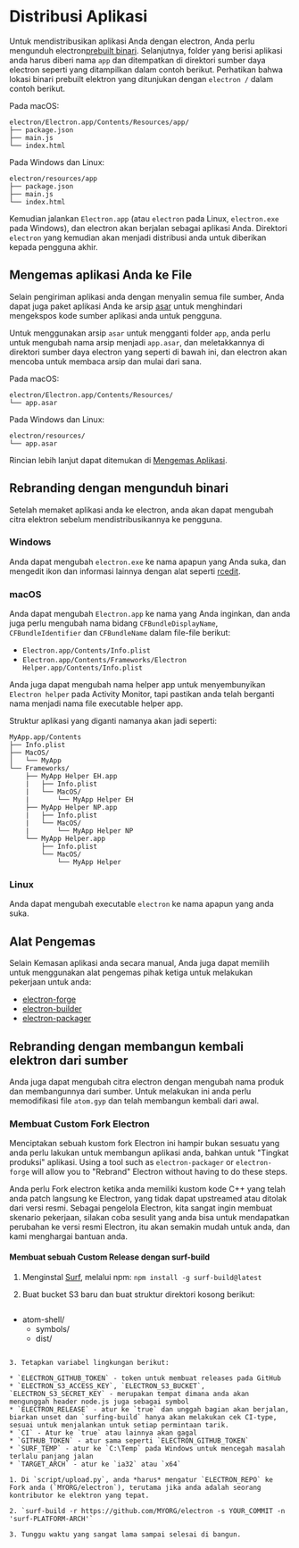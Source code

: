 # Distribusi Aplikasi

Untuk mendistribusikan aplikasi Anda dengan electron, Anda perlu mengunduh electron[prebuilt binari](https://github.com/electron/electron/releases). Selanjutnya, folder yang berisi aplikasi anda harus diberi nama `app` dan ditempatkan di direktori sumber daya electron seperti yang ditampilkan dalam contoh berikut. Perhatikan bahwa lokasi binari prebuilt elektron yang ditunjukan dengan `electron /` dalam contoh berikut.

Pada macOS:

```text
electron/Electron.app/Contents/Resources/app/
├── package.json
├── main.js
└── index.html
```

Pada Windows dan Linux:

```text
electron/resources/app
├── package.json
├── main.js
└── index.html
```

Kemudian jalankan `Electron.app` (atau `electron` pada Linux, `electron.exe` pada Windows), dan electron akan berjalan sebagai aplikasi Anda. Direktori `electron` yang kemudian akan menjadi distribusi anda untuk diberikan kepada pengguna akhir.

## Mengemas aplikasi Anda ke File

Selain pengiriman aplikasi anda dengan menyalin semua file sumber, Anda dapat juga paket aplikasi Anda ke arsip [asar](https://github.com/electron/asar) untuk menghindari mengekspos kode sumber aplikasi anda untuk pengguna.

Untuk menggunakan arsip `asar` untuk mengganti folder `app`, anda perlu untuk mengubah nama arsip menjadi `app.asar`, dan meletakkannya di direktori sumber daya electron yang seperti di bawah ini, dan electron akan mencoba untuk membaca arsip dan mulai dari sana.

Pada macOS:

```text
electron/Electron.app/Contents/Resources/
└── app.asar
```

Pada Windows dan Linux:

```text
electron/resources/
└── app.asar
```

Rincian lebih lanjut dapat ditemukan di [Mengemas Aplikasi](application-packaging.md).

## Rebranding dengan mengunduh binari

Setelah memaket aplikasi anda ke electron, anda akan dapat mengubah citra elektron sebelum mendistribusikannya ke pengguna.

### Windows

Anda dapat mengubah `electron.exe` ke nama apapun yang Anda suka, dan mengedit ikon dan informasi lainnya dengan alat seperti [rcedit](https://github.com/atom/rcedit).

### macOS

Anda dapat mengubah `Electron.app` ke nama yang Anda inginkan, dan anda juga perlu mengubah nama bidang `CFBundleDisplayName`, `CFBundleIdentifier` dan `CFBundleName` dalam file-file berikut:

* `Electron.app/Contents/Info.plist`
* `Electron.app/Contents/Frameworks/Electron Helper.app/Contents/Info.plist`

Anda juga dapat mengubah nama helper app untuk menyembunyikan `Electron helper` pada Activity Monitor, tapi pastikan anda telah berganti nama menjadi nama file executable helper app.

Struktur aplikasi yang diganti namanya akan jadi seperti:

```text
MyApp.app/Contents
├── Info.plist
├── MacOS/
│   └── MyApp
└── Frameworks/
    ├── MyApp Helper EH.app
    |   ├── Info.plist
    |   └── MacOS/
    |       └── MyApp Helper EH
    ├── MyApp Helper NP.app
    |   ├── Info.plist
    |   └── MacOS/
    |       └── MyApp Helper NP
    └── MyApp Helper.app
        ├── Info.plist
        └── MacOS/
            └── MyApp Helper
```

### Linux

Anda dapat mengubah executable `electron` ke nama apapun yang anda suka.

## Alat Pengemas

Selain Kemasan aplikasi anda secara manual, Anda juga dapat memilih untuk menggunakan alat pengemas pihak ketiga untuk melakukan pekerjaan untuk anda:

* [electron-forge](https://github.com/electron-userland/electron-forge)
* [electron-builder](https://github.com/electron-userland/electron-builder)
* [electron-packager](https://github.com/electron-userland/electron-packager)

## Rebranding dengan membangun kembali elektron dari sumber

Anda juga dapat mengubah citra electron dengan mengubah nama produk dan membangunnya dari sumber. Untuk melakukan ini anda perlu memodifikasi file `atom.gyp` dan telah membangun kembali dari awal.

### Membuat Custom Fork Electron

Menciptakan sebuah kustom fork Electron ini hampir bukan sesuatu yang anda perlu lakukan untuk membangun aplikasi anda, bahkan untuk "Tingkat produksi" aplikasi. Using a tool such as `electron-packager` or `electron-forge` will allow you to "Rebrand" Electron without having to do these steps.

Anda perlu Fork electron ketika anda memiliki kustom kode C++ yang telah anda patch langsung ke Electron, yang tidak dapat upstreamed atau ditolak dari versi resmi. Sebagai pengelola Electron, kita sangat ingin membuat skenario pekerjaan, silakan coba sesulit yang anda bisa untuk mendapatkan perubahan ke versi resmi Electron, itu akan semakin mudah untuk anda, dan kami menghargai bantuan anda.

#### Membuat sebuah Custom Release dengan surf-build

1. Menginstal [Surf](https://github.com/surf-build/surf), melalui npm: `npm install -g surf-build@latest`

2. Buat bucket S3 baru dan buat struktur direktori kosong berikut:
    
    ```sh
- atom-shell/
  - symbols/
  - dist/
```

3. Tetapkan variabel lingkungan berikut:

* `ELECTRON_GITHUB_TOKEN` - token untuk membuat releases pada GitHub
* `ELECTRON_S3_ACCESS_KEY`, `ELECTRON_S3_BUCKET`, `ELECTRON_S3_SECRET_KEY` - merupakan tempat dimana anda akan mengunggah header node.js juga sebagai symbol
* `ELECTRON_RELEASE` - atur ke `true` dan unggah bagian akan berjalan, biarkan unset dan `surfing-build` hanya akan melakukan cek CI-type, sesuai untuk menjalankan untuk setiap permintaan tarik.
* `CI` - Atur ke `true` atau lainnya akan gagal
* `GITHUB_TOKEN` - atur sama seperti `ELECTRON_GITHUB_TOKEN`
* `SURF_TEMP` - atur ke `C:\Temp` pada Windows untuk mencegah masalah terlalu panjang jalan
* `TARGET_ARCH` - atur ke `ia32` atau `x64`

1. Di `script/upload.py`, anda *harus* mengatur `ELECTRON_REPO` ke Fork anda (`MYORG/electron`), terutama jika anda adalah seorang kontributor ke elektron yang tepat.

2. `surf-build -r https://github.com/MYORG/electron -s YOUR_COMMIT -n 'surf-PLATFORM-ARCH'`

3. Tunggu waktu yang sangat lama sampai selesai di bangun.